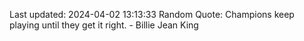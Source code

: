 Last updated: 2024-04-02 13:13:33
Random Quote: Champions keep playing until they get it right. - Billie Jean King